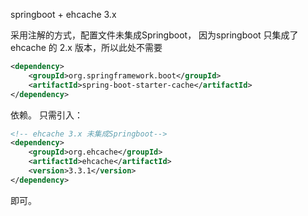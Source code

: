 springboot + ehcache 3.x

采用注解的方式，配置文件未集成Springboot，
因为springboot 只集成了ehcache 的 2.x 版本，所以此处不需要
```xml
<dependency>
    <groupId>org.springframework.boot</groupId>
    <artifactId>spring-boot-starter-cache</artifactId>
</dependency>
```

依赖。
只需引入：
```xml
<!-- ehcache 3.x 未集成Springboot-->
<dependency>
    <groupId>org.ehcache</groupId>
    <artifactId>ehcache</artifactId>
    <version>3.3.1</version>
</dependency>
```
即可。